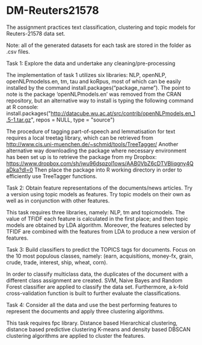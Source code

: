 # DM-Reuters21578

The assignment practices text classification, clustering and topic models for Reuters-21578 data set.

Note: all of the generated datasets for each task are stored in the folder as .csv files.

Task 1: Explore the data and undertake any cleaning/pre-processing

The implementation of task 1 utilizes six libraries: NLP, openNLP, openNLPmodelss.en, tm, tau and koRpus, most of which can be easily installed by the command install.packages(“package_name”). The point to note is the package ‘openNLPmodels.en’ was removed from the CRAN repository, but an alternative way to install is typing the following command at R console: install.packages("http://datacube.wu.ac.at/src/contrib/openNLPmodels.en_1.5-1.tar.gz", repos = NULL, type = "source")

The procedure of tagging part-of-speech and lemmatisation for text requires a local treetag library, which can be retrieved from http://www.cis.uni-muenchen.de/~schmid/tools/TreeTagger/ Another alternative way downloading the package where necessary environment has been set up is to retrieve the package from my Dropbox: https://www.dropbox.com/sh/jwu96dspzol1ows/AAB0VbZ6cDTVBliqgny4QaDka?dl=0 Then place the package into R working directory in order to efficiently use TreeTagger functions.

Task 2: Obtain feature representations of the documents/news articles. Try a version using topic models as features. Try topic models on their own as well as in conjunction with other features.

This task requires three libraries, namely: NLP, tm and topicmodels. The value of TFIDF each feature is calculated in the first place; and then topic models are obtained by LDA algorithm. Moreover, the features selected by TFIDF are combined with the features from LDA to produce a new version of features.

Task 3: Build classifiers to predict the TOPICS tags for documents. Focus on the 10 most populous classes, namely: (earn, acquisitions, money-fx, grain, crude, trade, interest, ship, wheat, corn).

In order to classify multiclass data, the duplicates of the document with a different class assignment are created. SVM, Naive Bayes and Random Forest classifier are applied to classify the data set. Furthermore, a k-fold cross-validation function is built to further evaluate the classifications.

Task 4: Consider all the data and use the best performing features to represent the documents and apply three clustering algorithms.

This task requires fpc library. Distance based Hierarchical clustering, distance based predictive clustering K-means and density based DBSCAN clustering algorithms are applied to cluster the features.

